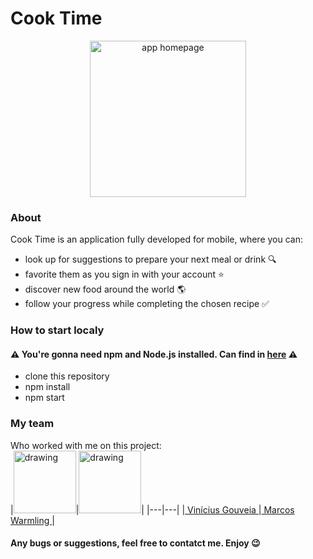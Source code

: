 # Cook Time 
<p align="center">
  <img src="https://user-images.githubusercontent.com/45135641/142777978-cea36804-3d11-480a-8a51-765cf95ce3c9.png" title="app homepage" width="250">  
</p>

### About
Cook Time is an application fully developed for mobile, where you can: 
+ look up for suggestions to prepare your next meal or drink 🔍
+ favorite them as you sign in with your account ⭐
+ discover new food around the world 🌎
+ follow your progress while completing the chosen recipe ✅

### How to start localy
#### ⚠️ You're gonna need npm and Node.js installed. Can find in <a href="https://docs.npmjs.com/downloading-and-installing-node-js-and-npm" alt="url path to npm and node installation" target="_blank"> here</a> ⚠️
+ clone this repository
+ npm install
+ npm start

### My team
Who worked with me on this project: <br>
|<img src="https://user-images.githubusercontent.com/45135641/142777137-e6318400-1929-4e20-8d19-32231c8a86c0.png" alt="drawing" width="100"/>|<img src="https://user-images.githubusercontent.com/45135641/142777162-d3674e3b-3fe1-4a16-a752-0155bf772d7e.jpeg" alt="drawing" width="100"/>|
|---|---|
|<a href="https://github.com/vinigofr" alt="Vinicius profile pic" target="_blank"> Vinícius Gouveia </a>|<a href="https://github.com/marcoswarmling" alt="Marcos profile pic" target="_blank"> Marcos Warmling </a>|

#### Any bugs or suggestions, feel free to contatct me. Enjoy 😉

